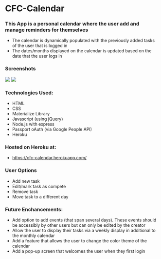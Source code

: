 # CFC-Calendar

### This App is a personal calendar where the user add and manage reminders for themselves

- The calendar is dynamically populated with the previously added tasks of the user that is logged in
- The dates/months displayed on the calendar is updated based on the date that the user logs in

### Screenshots

<img src="https://i.imgur.com/LBL2dF8.png">
<img src="https://i.imgur.com/i7NSXBW.png">

### Technologies Used:

- HTML
- CSS
- Materialize Library
- Javascript (using jQuery)
- Node.js with express
- Passport oAuth (via Google People API)
- Heroku

### Hosted on Heroku at:

- https://cfc-calendar.herokuapp.com/

### User Options

- Add new task
- Edit/mark task as compete
- Remove task
- Move task to a different day

### Future Enchancements:

- Add option to add events (that span several days). These events should be accessibly by other users but can only be edited by the creator
- Allow the user to display their tasks via a weekly display in additional to the monthly calendar
- Add a feature that allows the user to change the color theme of the calendar
- Add a pop-up screen that welcomes the user when they first login


